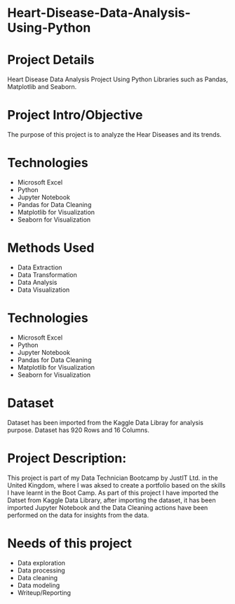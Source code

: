 # Heart-Disease-Data-Analysis-Using-Python

# Project Details
Heart Disease Data Analysis Project Using Python Libraries such as Pandas, Matplotlib and Seaborn.

# Project Intro/Objective
The purpose of this project is to analyze the Hear Diseases and its trends.

# Technologies
- Microsoft Excel
- Python
- Jupyter Notebook
- Pandas for Data Cleaning
- Matplotlib for Visualization
- Seaborn for Visualization

# Methods Used
- Data Extraction
- Data Transformation
- Data Analysis
- Data Visualization

# Technologies
- Microsoft Excel 
- Python
- Jupyter Notebook
- Pandas for Data Cleaning
- Matplotlib for Visualization
- Seaborn for Visualization

# Dataset
Dataset has been imported from the Kaggle Data Libray for analysis purpose. Dataset has 920 Rows and 16 Columns.

# Project Description:
This project is part of my Data Technician Bootcamp by JustIT Ltd. in the United Kingdom, where I was aksed to create a portfolio based on the skills I have learnt in the Boot Camp. As part of this project I have imported the Datset from Kaggle Data Library, after importing the dataset, it has been imported Jupyter Notebook and the Data Cleaning actions have been performed on the data for insights from the data.

# Needs of this project
- Data exploration
- Data processing
- Data cleaning
- Data modeling
- Writeup/Reporting
